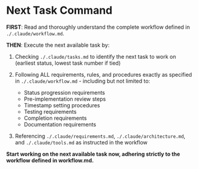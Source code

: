 # Next Task Command

**FIRST**: Read and thoroughly understand the complete workflow defined in `./.claude/workflow.md`.

**THEN**: Execute the next available task by:

1. Checking `./.claude/tasks.md` to identify the next task to work on (earliest status, lowest task number if tied)

2. Following ALL requirements, rules, and procedures exactly as specified in `./.claude/workflow.md` - including but not limited to:
   - Status progression requirements
   - Pre-implementation review steps
   - Timestamp setting procedures
   - Testing requirements
   - Completion requirements
   - Documentation requirements

3. Referencing `./.claude/requirements.md`, `./.claude/architecture.md`, and `./.claude/tools.md` as instructed in the workflow

**Start working on the next available task now, adhering strictly to the workflow defined in workflow.md.**